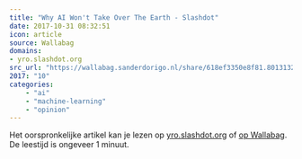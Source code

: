 ```yaml
---
title: "Why AI Won't Take Over The Earth - Slashdot"
date: 2017-10-31 08:32:51
icon: article
source: Wallabag
domains:
- yro.slashdot.org
src_url: "https://wallabag.sanderdorigo.nl/share/618ef3350e8f81.80131324"
2017: "10"
categories:
    - "ai"
    - "machine-learning"
    - "opinion"
---
```

Het oorspronkelijke artikel kan je lezen op [yro.slashdot.org](https://yro.slashdot.org/story/17/08/13/2347231/why-ai-wont-take-over-the-earth) of [op Wallabag](https://wallabag.sanderdorigo.nl/share/618ef3350e8f81.80131324). De leestijd is ongeveer 1 minuut.